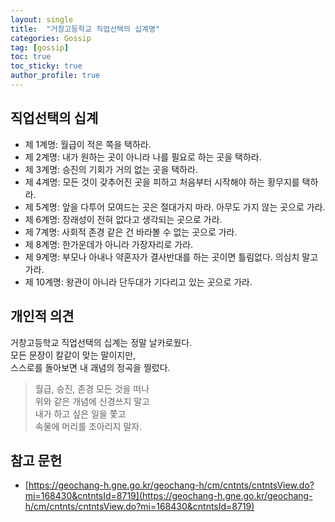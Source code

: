 ```yaml
---
layout: single
title:  "거창고등학교 직업선택의 십계명"
categories: Gossip
tag: [gossip]
toc: true
toc_sticky: true
author_profile: true
---
```


## 직업선택의 십계
- 제 1계명: 월급이 적은 쪽을 택하라.
- 제 2계명: 내가 원하는 곳이 아니라 나를 필요로 하는 곳을 택하라.
- 제 3계명: 승진의 기회가 거의 없는 곳을 택하라.
- 제 4계명: 모든 것이 갖추어진 곳을 피하고 처음부터 시작해야 하는 황무지를 택하라.
- 제 5계명: 앞을 다투어 모여드는 곳은 절대가지 마라. 아무도 가지 않는 곳으로 가라.
- 제 6계명: 장래성이 전혀 없다고 생각되는 곳으로 가라.
- 제 7계명: 사회적 존경 같은 건 바라볼 수 없는 곳으로 가라.
- 제 8계명: 한가운데가 아니라 가장자리로 가라.
- 제 9계명: 부모나 아내나 약혼자가 결사반대를 하는 곳이면 틀림없다. 의심치 말고 가라.
- 제 10계명: 왕관이 아니라 단두대가 기다리고 있는 곳으로 가라.

## 개인적 의견
거창고등학교 직업선택의 십계는 정말 날카로웠다.<br/>
모든 문장이 칼같이 맞는 말이지만,<br/>
스스로를 돌아보면 내 괘념의 정곡을 찔렀다.<br/>

> 월급, 승진, 존경 모든 것을 떠나<br/>위와 같은 개념에 신경쓰지 말고<br/>내가 하고 싶은 일을 쫓고<br/>속물에 머리를 조아리지 말자.<br/>

## 참고 문헌
- [https://geochang-h.gne.go.kr/geochang-h/cm/cntnts/cntntsView.do?mi=168430&cntntsId=8719](https://geochang-h.gne.go.kr/geochang-h/cm/cntnts/cntntsView.do?mi=168430&cntntsId=8719)
